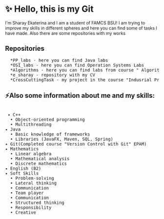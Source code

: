 # ✨ Hello, this is my Git 
I'm  Sharay Ekaterina and I am a student of FAMCS BSU!
I am trying to improve my skills in different spheres and here you can find some of tasks I have made. Also there are some repositories with my works
## Repositories
<pre>
  *PP_labs - here you can find Java labs
  *OSI_labs - here you can find Operation Systems Labs
  *Algorithms - here you can find labs from course " Algorithms and Data Structure " BSU
  *e_sharay - repository with my CV
  *CrossCuttingTask - my project in the course "Indusrial Programming" BSU
</pre>

## ⚡Also some information about me and my skills:
<pre>
 
 ✦ C++
  • Object-oriented programming
  • Multithreading
✦ Java
  • Basic knowledge of frameworks 
  • Libraries (JavaFX, Maven, SQL, Spring)
✦ Git(Completed course "Version Control with Git" EPAM)
✦ Mathematics
  • Linear algebra
  • Mathematical analysis
  • Discrete mathematics
✦ English (B2)
✦ Soft Skills
  • Problem-solving
  • Lateral thinking
  • Communication
  • Team player
  • Communication
  • Structured thinking
  • Responsibility
  • Creative
</pre>



<!--
**ekaterinasharay7/ekaterinasharay7** is a ✨ _special_ ✨ repository because its `README.md` (this file) appears on your GitHub profile.

Here are some ideas to get you started:

- 🔭 I’m currently working on ...
- 🌱 I’m currently learning ...
- 👯 I’m looking to collaborate on ...
- 🤔 I’m looking for help with ...
- 💬 Ask me about ...
- 📫 How to reach me: ...
- 😄 Pronouns: ...
- ⚡ Fun fact: ...
-->
